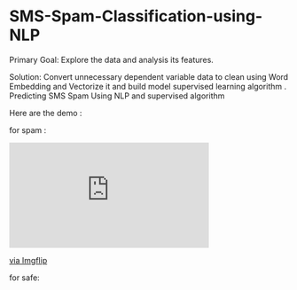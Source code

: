 # SMS-Spam-Classification-using-NLP

Primary Goal: Explore the data and analysis its features.

Solution: Convert unnecessary dependent variable data to clean using Word Embedding and Vectorize it and build model supervised learning algorithm .  Predicting SMS Spam Using NLP and supervised algorithm

Here are the demo :

for spam :

<div style="width:360px;max-width:100%;"><div style="height:0;padding-bottom:52.78%;position:relative;"><iframe width="360" height="190" style="position:absolute;top:0;left:0;width:100%;height:100%;" frameBorder="0" src="https://imgflip.com/embed/5sx3bz"></iframe></div><p><a href="https://imgflip.com/gif/5sx3bz">via Imgflip</a></p></div>

for safe:

<a href="https://imgflip.com/gif/5sx3jz"><a/>

